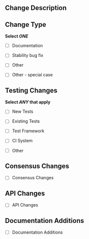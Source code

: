 <!-- PLEASE FILL OUT THE FOLLOWING MARKDOWN TEMPLATE -->
<!-- PR title alone should be sufficient to understand changes. -->
## Change Description
<!-- Describe your changes, their justification, AND their impact. Reference issues or pull requests where possible (use '#XX' or 'GH-XX' where XX is the issue or pull request number). -->


## Change Type
**Select *ONE***
- [ ] Documentation
<!-- checked [x] = Documentation; unchecked [ ] = no changes, ignore this section -->
- [ ] Stability bug fix
<!-- checked [x] = Stability bug fix; unchecked [ ] = no changes, ignore this section -->
- [ ] Other
<!-- checked [x] = Other; unchecked [ ] = no changes, ignore this section -->
- [ ] Other - special case
<!-- checked [x] = Other - special case; unchecked [ ] = no changes, ignore this section -->
<!-- Other - special case is for when a change warrants additional explanation or description in the release notes. Please include a description of the change for inclusion in the release notes. -->


## Testing Changes
**Select *ANY* that apply**
- [ ] New Tests
<!-- checked [x] = new test cases were added; unchecked [ ] = no new test cases -->
- [ ] Existing Tests
<!-- checked [x] = existing test cases were edited; unchecked [ ] = no existing tests were modified -->
- [ ] Test Framework
<!-- checked [x] = this modifies the test framework; unchecked [ ] = no test framework changes -->
- [ ] CI System
<!-- checked [x] = this changes the CI system; unchecked [ ] = no CI changes -->
- [ ] Other
<!-- checked [x] = this integrates an external test system; unchecked [ ] = no miscellaneous test-related changes -->
<!-- Please describe your test changes, or list each new test and its purpose, under each respective checkbox -->


## Consensus Changes
- [ ] Consensus Changes
<!-- checked [x] = Consensus changes; unchecked [ ] = no changes, ignore this section -->
<!-- If this PR introduces a change to the validation of blocks in the chain or consensus in general, please describe the impact. -->


## API Changes
- [ ] API Changes
<!-- checked [x] = API changes; unchecked [ ] = no changes, ignore this section -->
<!-- If this PR introduces API changes, please describe the changes here. What will developers need to know before upgrading to this version? -->


## Documentation Additions
- [ ] Documentation Additions
<!-- checked [x] = Documentation changes; unchecked [ ] = no changes, ignore this section -->
<!-- Describe what must be added to the documentation after merge. -->
